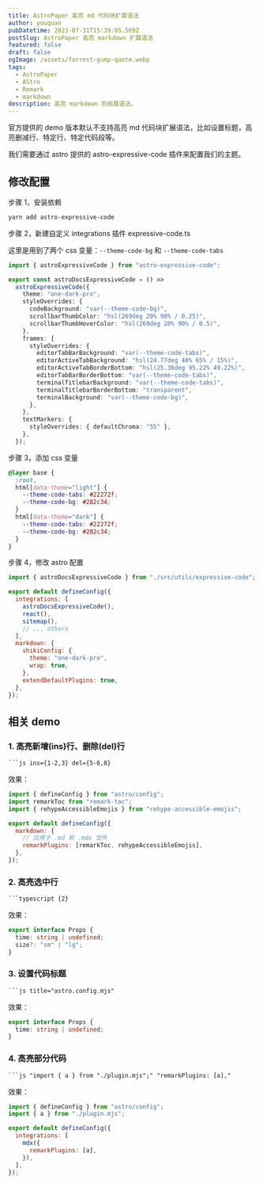 ```yaml
---
title: AstroPaper 高亮 md 代码块扩展语法
author: youquan
pubDatetime: 2023-07-31T15:39:05.569Z
postSlug: AstroPaper 高亮 markdown 扩展语法
featured: false
draft: false
ogImage: /assets/forrest-gump-quote.webp
tags:
  - AstroPaper
  - AStro
  - Remark
  - markdown
description: 高亮 markdown 的拓展语法。
---
```


官方提供的 demo 版本默认不支持高亮 md 代码块扩展语法，比如设置标题，高亮删减行、特定行、特定代码段等。

我们需要通过 astro 提供的 astro-expressive-code 插件来配置我们的主题。

## 修改配置

步骤 1，安装依赖

```bash
yarn add astro-expressive-code
```

步骤 2，新建自定义 integrations 插件 expressive-code.ts

这里是用到了两个 css 变量：`--theme-code-bg` 和 `--theme-code-tabs`

```ts title="src/utils/expressive-code.ts" "var(--theme-code-bg)" "var(--theme-code-tabs)"
import { astroExpressiveCode } from "astro-expressive-code";

export const astroDocsExpressiveCode = () =>
  astroExpressiveCode({
    theme: "one-dark-pro",
    styleOverrides: {
      codeBackground: "var(--theme-code-bg)",
      scrollbarThumbColor: "hsl(269deg 20% 90% / 0.25)",
      scrollbarThumbHoverColor: "hsl(269deg 20% 90% / 0.5)",
    },
    frames: {
      styleOverrides: {
        editorTabBarBackground: "var(--theme-code-tabs)",
        editorActiveTabBackground: "hsl(24.77deg 40% 65% / 15%)",
        editorActiveTabBorderBottom: "hsl(25.36deg 95.22% 49.22%)",
        editorTabBarBorderBottom: "var(--theme-code-tabs)",
        terminalTitlebarBackground: "var(--theme-code-tabs)",
        terminalTitlebarBorderBottom: "transparent",
        terminalBackground: "var(--theme-code-bg)",
      },
    },
    textMarkers: {
      styleOverrides: { defaultChroma: "55" },
    },
  });
```

步骤 3，添加 css 变量

```css title="src/styles/base.css" ins={4-5,8-9}
@layer base {
  :root,
  html[data-theme="light"] {
    --theme-code-tabs: #22272f;
    --theme-code-bg: #282c34;
  }
  html[data-theme="dark"] {
    --theme-code-tabs: #22272f;
    --theme-code-bg: #282c34;
  }
}
```

步骤 4，修改 astro 配置

```js ins={1,5} del={11-14}
import { astroDocsExpressiveCode } from "./src/utils/expressive-code";

export default defineConfig({
  integrations: [
    astroDocsExpressiveCode(),
    react(),
    sitemap(),
    // ... others
  ],
  markdown: {
    shikiConfig: {
      theme: "one-dark-pro",
      wrap: true,
    },
    extendDefaultPlugins: true,
  },
});
```

## 相关 demo

### 1. 高亮新增(ins)行、删除(del)行

````txt
```js ins={1-2,3} del={5-6,8}
````

效果：

```js ins={1-2,3} del={5-6,8}
import { defineConfig } from "astro/config";
import remarkToc from "remark-toc";
import { rehypeAccessibleEmojis } from "rehype-accessible-emojis";

export default defineConfig({
  markdown: {
    // 应用于 .md 和 .mdx 文件
    remarkPlugins: [remarkToc, rehypeAccessibleEmojis],
  },
});
```

### 2. 高亮选中行

````txt
```typescript {2}
````

效果：

```typescript {2}
export interface Props {
  time: string | undefined;
  size?: "sm" | "lg";
}
```

### 3. 设置代码标题

````txt
```js title="astro.config.mjs"
````

效果：

```typescript title="astro.config.ts"
export interface Props {
  time: string | undefined;
}
```

### 4. 高亮部分代码

````txt
```js "import { a } from "./plugin.mjs";" "remarkPlugins: [a],"
````

效果：

```js "import { a } from "./plugin.mjs";" "remarkPlugins: [a],"
import { defineConfig } from "astro/config";
import { a } from "./plugin.mjs";

export default defineConfig({
  integrations: [
    mdx({
      remarkPlugins: [a],
    }),
  ],
});
```
